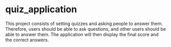 # quiz_application
This project consists of setting quizzes and asking people to answer them. Therefore, users should be able to ask questions, and other users should be able to answer them. The application will then display the final score and the correct answers.
